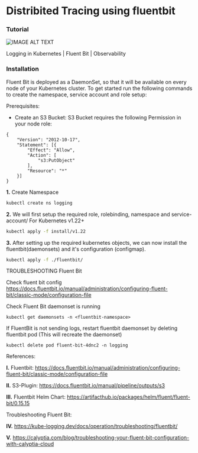 # Distribited Tracing using fluentbit


### Tutorial
![IMAGE ALT TEXT](http://img.youtube.com/vi/33VEu9Kqvno/0.jpg)

Logging in Kubernetes | Fluent Bit | Observability

### Installation

Fluent Bit is deployed as a DaemonSet, so that it will be available on every node of your Kubernetes cluster. To get started run the following commands to create the namespace, service account and role setup:

Prerequisites:
- Create an S3 Bucket: 
    S3 Bucket requires the following Permission in your node role:
    
```
{
	"Version": "2012-10-17",
	"Statement": [{
		"Effect": "Allow",
		"Action": [
			"s3:PutObject"
		],
		"Resource": "*"
	}]
}
```
**1.** Create Namespace
```bash
kubectl create ns logging
```

**2.** We will first setup the required role, rolebinding, namespace and service-account/
For Kubernetes v1.22+
```bash
kubectl apply -f install/v1.22
```

**3.** After setting up the required kubernetes objects, we can now install the fluentbit(daemonsets) and it's configuration (configmap).
```bash
kubectl apply -f ./fluentbit/
```


TROUBLESHOOTING Fluent Bit

Check fluent bit config
    https://docs.fluentbit.io/manual/administration/configuring-fluent-bit/classic-mode/configuration-file

Check Fluent Bit daemonset is running
```
kubectl get daemonsets -n <fluentbit-namespace>
```

If FluentBit is not sending logs, restart fluentbit daemonset by deleting fluentbit pod (This will recreate the daemonset)
```
kubectl delete pod fluent-bit-4dnc2 -n logging
```

References:

**I.** Fluentbit: https://docs.fluentbit.io/manual/administration/configuring-fluent-bit/classic-mode/configuration-file

**II.** S3-Plugin: https://docs.fluentbit.io/manual/pipeline/outputs/s3

**III.** Fluentbit Helm Chart: https://artifacthub.io/packages/helm/fluent/fluent-bit/0.15.15

Troubleshooting Fluent Bit: 

**IV.** https://kube-logging.dev/docs/operation/troubleshooting/fluentbit/

**V.** https://calyptia.com/blog/troubleshooting-your-fluent-bit-configuration-with-calyptia-cloud